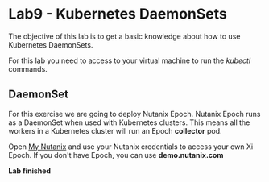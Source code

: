 # Lab9 - Kubernetes DaemonSets
The objective of this lab is to get a basic knowledge about how to use Kubernetes DaemonSets.

For this lab you need to access to your virtual machine to run the *kubectl* commands.

## DaemonSet
For this exercise we are going to deploy Nutanix Epoch. Nutanix Epoch runs as a DaemonSet when used with Kubernetes clusters. This means all the workers in a Kubernetes cluster will run an Epoch **collector** pod.

Open [My Nutanix](https://my.nutanix.com) and use your Nutanix credentials to access your own Xi Epoch. If you don't have Epoch, you can use **demo.nutanix.com**

**Lab finished**
